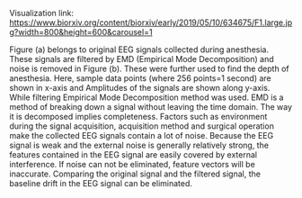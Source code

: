 Visualization link: https://www.biorxiv.org/content/biorxiv/early/2019/05/10/634675/F1.large.jpg?width=800&height=600&carousel=1

Figure (a)  belongs to original EEG signals collected during anesthesia. 
These signals are filtered by EMD (Empirical Mode Decomposition) and noise is removed in Figure (b). 
These were further used to find the depth of anesthesia.
Here, sample data points (where 256 points=1 second) are shown in x-axis and Amplitudes of the signals are shown along y-axis. 
While filtering Empirical Mode Decomposition method was used. 
EMD is a method of breaking down a signal without leaving the time domain.
The way it is decomposed implies completeness. 
Factors such as environment during the signal acquisition, acquisition method and surgical operation make the collected EEG signals contain a lot of noise. 
Because the EEG signal is weak and the external noise is generally relatively strong, the features contained in the EEG signal are easily covered by external interference. 
If noise can not be eliminated, feature vectors will be inaccurate. 
Comparing the original signal and the filtered signal, the baseline drift in the EEG signal can be eliminated.
